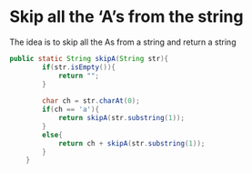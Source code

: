 # Skip all the ‘A’s from the string

The idea is to skip all the As from a string and return a string 

```java
public static String skipA(String str){
	    if(str.isEmpty()){
	        return "";
	    }
	    
	    char ch = str.charAt(0);
	    if(ch == 'a'){
	        return skipA(str.substring(1));
	    }
	    else{
	        return ch + skipA(str.substring(1));
	    }
	}
```